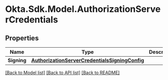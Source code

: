 # Okta.Sdk.Model.AuthorizationServerCredentials

## Properties

Name | Type | Description | Notes
------------ | ------------- | ------------- | -------------
**Signing** | [**AuthorizationServerCredentialsSigningConfig**](AuthorizationServerCredentialsSigningConfig.md) |  | [optional] 

[[Back to Model list]](../README.md#documentation-for-models) [[Back to API list]](../README.md#documentation-for-api-endpoints) [[Back to README]](../README.md)

